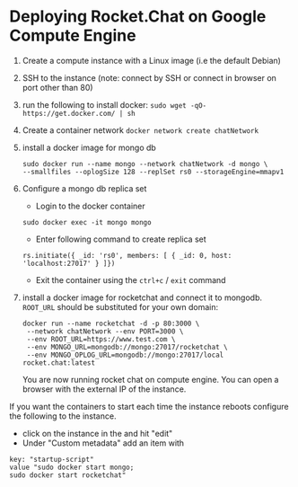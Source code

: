 # Deploying Rocket.Chat on Google Compute Engine

1. Create a compute instance with a Linux image (i.e the default Debian)

2. SSH to the instance (note: connect by SSH or connect in browser on port other than 80)

3. run the following to install docker:
     `sudo wget -qO- https://get.docker.com/ | sh`

4. Create a container network
    `docker network create chatNetwork` 

5. install a docker image for mongo db
    ```
    sudo docker run --name mongo --network chatNetwork -d mongo \
    --smallfiles --oplogSize 128 --replSet rs0 --storageEngine=mmapv1
    ```

6. Configure a mongo db replica set
    - Login to the docker container
    ```
    sudo docker exec -it mongo mongo
    ```
    - Enter following command to create replica set
    ```
    rs.initiate({ _id: 'rs0', members: [ { _id: 0, host: 'localhost:27017' } ]})
    ```
    - Exit the container using the `ctrl+c` / `exit` command

7. install a docker image for rocketchat and connect it to mongodb. `ROOT_URL` should be substituted for your own domain:

   ```
   docker run --name rocketchat -d -p 80:3000 \
    --network chatNetwork --env PORT=3000 \
    --env ROOT_URL=https://www.test.com \
    --env MONGO_URL=mongodb://mongo:27017/rocketchat \
    --env MONGO_OPLOG_URL=mongodb://mongo:27017/local rocket.chat:latest
    ```

   You are now running rocket chat on compute engine. You can open a browser with the external IP of the instance.

If you want the containers to start each time the instance reboots configure the following to the instance.

- click on the instance in the and hit "edit"
- Under "Custom metadata" add an item with

```
key: "startup-script"
value "sudo docker start mongo;
sudo docker start rocketchat"
```
